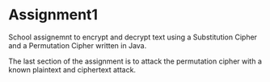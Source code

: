# Assignment1
School assignemnt to encrypt and decrypt text using a Substitution Cipher and a Permutation Cipher written in Java.

The last section of the assignment is to attack the permutation cipher with a known plaintext and ciphertext attack. 

